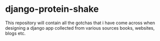 django-protein-shake
====================

This repository will contain all the gotchas that i have come across when designing a django app collected from various sources books, websites, blogs etc.
